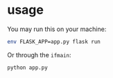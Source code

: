 
# usage

You may run this on your machine:

``` bash
env FLASK_APP=app.py flask run
```

Or through the `ifmain`:

``` bash
python app.py
```

